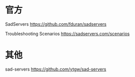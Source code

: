 
# 官方

SadServers https://github.com/fduran/sadservers

Troubleshooting Scenarios https://sadservers.com/scenarios

# 其他

sad-servers https://github.com/ytgw/sad-servers
